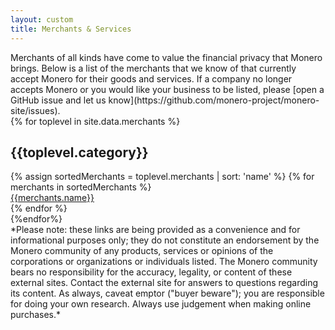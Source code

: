 ```yaml
---
layout: custom
title: Merchants & Services
---
```

<div markdown="1" class="text-center container description">
Merchants of all kinds have come to value the financial privacy that Monero brings. Below is a list of the merchants that we know of that currently accept Monero for their goods and services. If a company no longer accepts Monero or you would like your business to be listed, please [open a GitHub issue and let us know](https://github.com/monero-project/monero-site/issues).
</div>
<div class="merchants">
{% for toplevel in site.data.merchants %}
<div class="container full" id="{{toplevel.id}}">
       <div class="info-block">
        <h2>{{toplevel.category}}</h2>
        <div class="row">
            {% assign sortedMerchants = toplevel.merchants | sort: 'name' %}
            {% for merchants in sortedMerchants %}
            <div class="col-md-4 col-sm-6 col-xs-12">
                <a href="{{merchants.url}}">{{merchants.name}}</a>
            </div>
            {% endfor %}
        </div>
        </div>
</div>
{%endfor%}


</div>

<div markdown="1" class="text-center container description">
*Please note: these links are being provided as a convenience and for informational purposes only; they do not constitute an endorsement by the Monero community of any products, services or opinions of the corporations or organizations or individuals listed. The Monero community bears no responsibility for the accuracy, legality, or content of these external sites. Contact the external site for answers to questions regarding its content. As always, caveat emptor ("buyer beware"); you are responsible for doing your own research. Always use judgement when making online purchases.*
</div>
